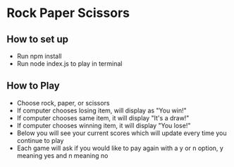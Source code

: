 # Rock Paper Scissors

## How to set up
- Run npm install
- Run node index.js to play in terminal

## How to Play
- Choose rock, paper, or scissors
- If computer chooses losing item, will display as "You win!"
- If computer chooses same item, it will display "It's a draw!"
- If computer chooses winning item, it will display "You lose!"
- Below you will see your current scores which will update every time you continue to play
- Each game will ask if you would like to pay again with a y or n option, y meaning yes and n meaning no